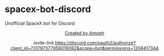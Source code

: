 # spacex-bot-discord 
Unofficial SpaceX bot for Discord 

<div align="center">
  <!-- Stability -->
  <a href="https://amogharadhya.me/">
    Created by Amogh
  </a>
 


invite-link
https://discord.com/oauth2/authorize?client_id=731797377958019082&scope=bot&permissions=1208417344
